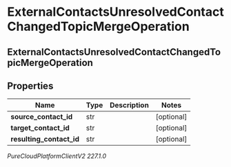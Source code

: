 # ExternalContactsUnresolvedContactChangedTopicMergeOperation

## ExternalContactsUnresolvedContactChangedTopicMergeOperation

## Properties

|Name | Type | Description | Notes|
|------------ | ------------- | ------------- | -------------|
| **source_contact_id** | str |  | [optional] |
| **target_contact_id** | str |  | [optional] |
| **resulting_contact_id** | str |  | [optional] |



_PureCloudPlatformClientV2 227.1.0_
